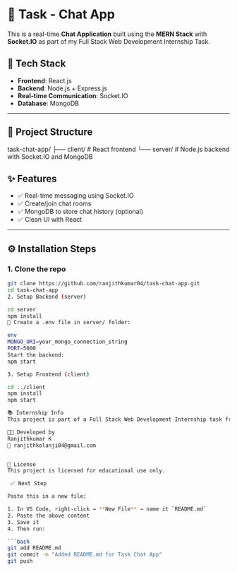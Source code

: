 # 💬 Task - Chat App

This is a real-time **Chat Application** built using the **MERN Stack** with **Socket.IO** as part of my Full Stack Web Development Internship Task.

## 🚀 Tech Stack

- **Frontend**: React.js
- **Backend**: Node.js + Express.js
- **Real-time Communication**: Socket.IO
- **Database**: MongoDB

---

## 📁 Project Structure

task-chat-app/
├── client/ # React frontend
└── server/ # Node.js backend with Socket.IO and MongoDB


## ✨ Features

- ✅ Real-time messaging using Socket.IO
- ✅ Create/join chat rooms
- ✅ MongoDB to store chat history (optional)
- ✅ Clean UI with React

---

## ⚙️ Installation Steps

### 1. Clone the repo

```bash
git clone https://github.com/ranjithkumar04/task-chat-app.git
cd task-chat-app
2. Setup Backend (server)

cd server
npm install
🔐 Create a .env file in server/ folder:

env
MONGO_URI=your_mongo_connection_string
PORT=5000
Start the backend:
npm start

3. Setup Frontend (client)

cd ../client
npm install
npm start

📚 Internship Info
This project is part of a Full Stack Web Development Internship task from Prodigy Infotech.

👨‍💻 Developed by
Ranjithkumar K
📧 ranjithkolanji04@gmail.com


📝 License
This project is licensed for educational use only.

 ✅ Next Step

Paste this in a new file:

1. In VS Code, right-click → **New File** → name it `README.md`
2. Paste the above content
3. Save it
4. Then run:

```bash
git add README.md
git commit -m "Added README.md for Task Chat App"
git push
